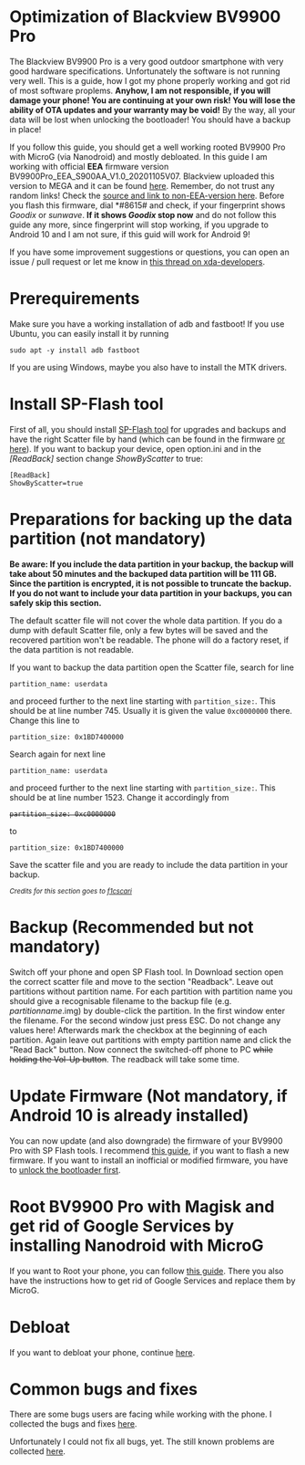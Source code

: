 # Optimization of Blackview BV9900 Pro
The Blackview BV9900 Pro is a very good outdoor smartphone with very good hardware specifications.
Unfortunately the software is not running very well. This is a guide, how I got my phone properly working and got rid of most software proplems.
**Anyhow, I am not responsible, if you will damage your phone! You are continuing at your own risk! You will lose the ability of OTA updates and your warranty may be void!**
By the way, all your data will be lost when unlocking the bootloader! You should have a backup in place!

If you follow this guide, you should get a well working rooted BV9900 Pro with MicroG (via Nanodroid) and mostly debloated.
In this guide I am working with official **EEA** firmware version BV9900Pro_EEA_S900AA_V1.0_20201105V07.
Blackview uploaded this version to MEGA and it can be found [here](https://mega.nz/file/vLAnzQDb#AASpRKEQwCOhKTNXtxAPVX2nocLnCZgUdgeFxwDfzg4).
Remember, do not trust any random links! Check the [source and link to non-EEA-version here](https://bbs.blackview.hk/viewtopic.php?f=300&t=538469&start=170#p999471).
Before you flash this firmware, dial \*#8615# and check, if your fingerprint shows _Goodix_ or _sunwave_. **If it shows _Goodix_ stop now** and do not follow this guide any more, since fingerprint will stop working, if you upgrade to Android 10 and I am not sure, if this guid will work for Android 9!

If you have some improvement suggestions or questions, you can open an issue / pull request or let me know in [this thread on xda-developers](https://forum.xda-developers.com/t/root-microg-bugfixes-for-bv9900-pro.4270995/).

# Prerequirements
Make sure you have a working installation of adb and fastboot!
If you use Ubuntu, you can easily install it by running
```
sudo apt -y install adb fastboot
```
If you are using Windows, maybe you also have to install the MTK drivers.

# Install SP-Flash tool
First of all, you should install [SP-Flash tool](https://spflashtool.com/download/) for upgrades and backups and have the right Scatter file by hand (which can be found in the firmware [or here](resources/MT6779_Android_scatter.txt)).
If you want to backup your device, open option.ini and in the _\[ReadBack\]_ section change _ShowByScatter_ to true:

```
[ReadBack]
ShowByScatter=true
```

# Preparations for backing up the data partition (not mandatory)
**Be aware: If you include the data partition in your backup, the backup will take about 50 minutes and the backuped data partition will be 111 GB. Since the partition is encrypted, it is not possible to truncate the backup.
If you do not want to include your data partition in your backups, you can safely skip this section.**

The default scatter file will not cover the whole data partition. If you do a dump with default Scatter file, only a few bytes will be saved and the recovered partition won't be readable. The phone will do a factory reset, if the data partition is not readable.

If you want to backup the data partition open the Scatter file, search for line 
```
partition_name: userdata
```
and proceed further to the next line starting with ```partition_size:```. This should be at line number 745.
Usually it is given the value ```0xc0000000``` there. Change this line to 
```
partition_size: 0x1BD7400000
```
Search again for next line
```
partition_name: userdata
```
and proceed further to the next line starting with ```partition_size:```. This should be at line number 1523.
Change it accordingly from 
<s>
```
partition_size: 0xc0000000
```
</s>
to

```
partition_size: 0x1BD7400000
```
Save the scatter file and you are ready to include the data partition in your backup.

<sub>_Credits for this section goes to [f1cscari](https://github.com/do1fmd/BV9900Pro-optimization/issues/3)_</sub>


# Backup (Recommended but not mandatory)
Switch off your phone and open SP Flash tool. In Download section open the correct scatter file and move to the section "Readback".
Leave out partitions without partition name. For each partition with partition name you should give a recognisable filename to the backup file (e.g. _partitionname_.img) by double-click the partition. In the first window enter the filename. For the second window just press ESC. Do not change any values here!
Afterwards mark the checkbox at the beginning of each partition. Again leave out partitions with empty partition name and click the "Read Back" button.
Now connect the switched-off phone to PC <s>while holding the Vol-Up button</s>.
The readback will take some time.


# Update Firmware (Not mandatory, if Android 10 is already installed)
You can now update (and also downgrade) the firmware of your BV9900 Pro with SP Flash tools.
I recommend [this guide](https://www.getdroidtips.com/flash-stock-firmware-using-sp-flash-tool/), if you want to flash a new firmware.
If you want to install an inofficial or modified firmware, you have to [unlock the bootloader first](/magisk+microg.md#unlock-bootloader).

# Root BV9900 Pro with Magisk and get rid of Google Services by installing Nanodroid with MicroG
If you want to Root your phone, you can follow [this guide](/magisk+microg.md). There you also have the instructions how to get rid of Google Services and replace them by MicroG.


# Debloat
If you want to debloat your phone, continue [here](/debloat.md).

# Common bugs and fixes
There are some bugs users are facing while working with the phone.
I collected the bugs and fixes [here](bugfixes.md).

Unfortunately I could not fix all bugs, yet. The still known problems are collected [here](to-fix.md).
